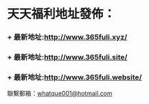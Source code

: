 # 天天福利地址發佈：  
  
  
  
  ### + 最新地址:http://www.365fuli.xyz/  


  ### + 最新地址:http://www.365fuli.site/  


  ### + 最新地址:http://www.365fuli.website/  



聯繫郵箱：whatque001@hotmail.com  


